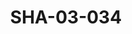 ---
pid: SHA-03-034
title: SHA-03-034
language: ar
original_label: 
rights: شرحبيل احمد
location_of_original: شرحبيل احمد
photographer_or_studio: وزارة الارشاد الوطني
scanned_from: photograph 16.5 by 22.1
_date: '1965'
location: امدرمان، المسرح القومي
description: حفلة مع الاطفال شرحبيل احمد كامل حسين مهدي على امام احمد ابراهيم داوود
additional_notes: 
permission_display: 'yes'
on_server: 'no'
on_website: 'no'
permalink: /photopages/ar/SHA-03-034.html
layout: photo-page
---